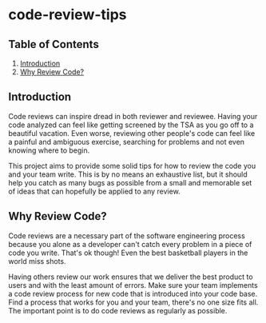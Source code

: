 # code-review-tips

## Table of Contents
  1. [Introduction](#introduction)
  2. [Why Review Code?](#why-review-code)

## Introduction
Code reviews can inspire dread in both reviewer and reviewee. Having your
code analyzed can feel like getting screened by the TSA as you go off to a
beautiful vacation. Even worse, reviewing other people's code can feel like
a painful and ambiguous exercise, searching for problems and not even knowing where to begin.

This project aims to provide some solid tips for how to review the code you and
your team write. This is by no means an exhaustive list, but it should help you
catch as many bugs as possible from a small and memorable set of ideas that can
hopefully be applied to any review.

## Why Review Code?
Code reviews are a necessary part of the software engineering process because
you alone as a developer can't catch every problem in a piece of code you
write. That's ok though! Even the best basketball players in the world miss
shots.

Having others review our work ensures that we deliver the best product to users
and with the least amount of errors. Make sure your team implements a code
review process for new code that is introduced into your code base. Find a
process that works for you and your team, there's no one size fits all. The
important point is to do code reviews as regularly as possible.

